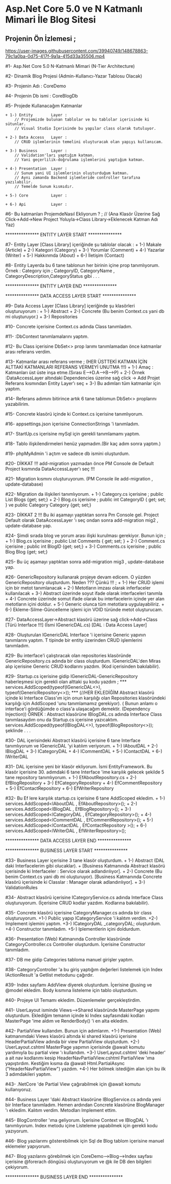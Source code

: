 # Asp.Net Core 5.0 ve N Katmanlı Mimari İle Blog Sitesi

## Projenin Ön İzlemesi ;

https://user-images.githubusercontent.com/39940749/148678863-79c1a0ba-0d75-417f-9a1a-415d33a35506.mp4

#1- Asp.Net Core 5.0 N-Katmanlı Mimari (N-Tier Architecture)

#2- Dinamik Blog Projesi (Admin-Kullanıcı-Yazar Tablosu Olacak)

#3- Projenin Adı : CoreDemo

#4- Projenin Db ismi : CoreBlogDb

#5- Projede Kullanacağım Katmanlar

	+ 1-) Entity 		Layer : 
		// Projemizde bulunan tablolar ve bu tablolar içerisinde ki  sütunlar.
		// Visual Studio İçerisinde bu yapılar class olarak tutuluyor.
				
	+ 2-) Data Access 	Layer :
		// CRUD işlemlerinin temelini oluşturacak olan yapıyı kullanıcam.
	
	+ 3-) Business	 	Layer :
		// Validation'ları yaptığım katman.
		// Yani geçerlilik-doğrulama işlemlerini yaptığım katman.
	
	+ 4-) Presentation 	Layer :
		// Sunum yani UI işlemlerinin oluşturduğum katman.
		// Aynı zamanda Backend işlemleride controller tarafına yazılabilir.
		// Temelde Sunum kısmıdır.
	
	+ 5-) Core 			Layer :
	
	+ 6-) Api 			Layer :
	
#6- Bu katmanları ProjemdeNasıl Ekliyorum ? ;
	// (Ana Klasör Üzerine Sağ Click->Add->New Project Yoluyla->Class Library->Eklenecek Katman Adı Yaz)

*************** ENTITY LAYER START ***************	

#7- Entity Layer [Class Library] içeriğinde şu tablolar olacak :
	+ 1-) Makale    (Article)
	+ 2-) Kategori  (Category)
	+ 3-) Yorumlar  (Comment)
	+ 4-) Yazarlar  (Writer)
	+ 5-) Hakkınmda (About)
	+ 6-) İletişim  (Contact)
	
#8- Entity Layerda bu 6 tane tablonun her birinin içine prop tanımlıyorum.
	Örnek : Category için ; CategoryID, CategoryName , CategoryDescription,CategoryStatus gibi . . .
	
*************** ENTITY LAYER END ***************	

*************** DATA ACCESS LAYER START ***************

#9- Data Access Layer [Class Library] içeriğinde şu klasörleri oluşturuyorum :
	+ 1-) Abstract
	+ 2-) Concrete (Bu benim Context.cs yani db mi oluşturuyor.)
	+ 3-) Repositories
	
#10- Concrete içerisine Context.cs adında Class tanımladım.

#11- :DbContext tanımlamalarını yaptım.

#12- Bu Class içerisine DbSet<> prop larımı tanımlamadan önce katmanlar arası referans verdim.

#13- Katmanlar arası referans verme ; (HER ÜSTTEKİ KATMAN İÇİN ALTTAKİ KATMANLARI REFERANS VERMEYİ UNUTMA !!!)
	+ 1-) Amaç : Katmanları üst üste inşa etme.(Sırası E-->D.A-->B-->P)
	+ 2-) Örnek :DataAccessLayer altındaki Dependencies üzerine sağ click -> Add Projet Referans kısmından Entity Layer'ı seç
	+ 3-) Bu adımları tüm katmanlar için yaptım.

#14- Referans adımını bitirince artık 6 tane tablomun DbSet<> proplarını yazabilirim.

#15- Concrete klasörü içinde ki Context.cs içerisine tanımlıyorum. 

#16- appsettings.json içerisine ConnectionStrings 'i tanımladım.

#17- StartUp.cs içerisine mySql için gerekli tanımlamamı yaptım.

#18- Tablo ilişkilendirmeleri henüz yapmadım.(Bir kaç adım sonra yaptım.)

#19- phpMyAdmin 'i açtım ve sadece db ismini oluşturdum.

#20- DİKKAT !!! add-migration yazmadan önce PM Console de Default Project kısmında DataAccessLayer'ı seç !!!

#21- Migration kısmını oluşturuyorum. (PM Console ile add-migration , update-database)  

#22- Migration da ilişkileri tanımlıyorum. 
	+ 1-) Category.cs içerisine ; public List<Blog> Blogs {get; set;}
	+ 2-) Blog.cs içerisine     ; public int CategoryID { get; set; } ve public Category Category {get; set;} 

#23- DİKKAT 2 !!! Bu iki aşamayı yaptıktan sonra Pm Console gel. Project Default olarak DataAccessLayer 'ı seç ondan sonra add-migration mig2 , update-database yap.

#24- Şimdi sırada blog ve yorum arası ilişki kurulması gerekiyor. Bunun için ;
	+ 1-) Blog.cs içerisine     ; public List<Comment> Comments { get; set; }
	+ 2-) Comment.cs içerisine  ; public int BlogID {get; set;}
	+ 3-) Comments.cs içerisine ; public Blog Blog {get; set;}

#25- Bu üç aşamayı yaptıktan sonra add-migration mig3 , update-database yap.

#26- GenericRepository kullanarak projeye devam edicem. O yüzden GenericRepository oluşturdum. Neden ??? Çünkü !!! ;
	+ 1-) Her CRUD işlemi için bir metot tanımlanacak
	+ 2-) Metotların imzası olarak inferfaceler kullanılacak
	+ 3-) Abstract üzerinde soyut ifade olarak interfaceleri tanımla
	+ 4-) Concrete üzerinde somut ifade olarak bu interfacelerin içinde yer alan metotların içini doldur.
	+ 5-) Generic olunca tüm metotlara uygulayabiliriz.
	+ 6-) Ekleme-Silme-Güncelleme işlemi için VOID türünde metot oluşturucam.
	
#27- DataAccessLayer->Abstract klasörü üzerine sağ click->Add->Class [Türü Interface !!!] (İsmi IGenericDAL.cs) [DAL : Data Access Layer]	 

#28- Oluşturulan IGenericDAL Interface 'i içerisine Generic yapının tanımlarını yaptım. T tipinde bir entity üzerinden CRUD işlemlerini tanımladım.

#29- Bu interface'i çalıştıracak olan repositories klasöründe  GenericRepository.cs adında bir class oluşturdum. IGenericDAL'den Miras alıp içerisine Generic CRUD kodlarını yazdım. (Kod içerisinden bakılabilir).

#29- Startup.cs içerisine gidip IGenericDAL-GenericRepository haberleşmesi için gerekli olan alttaki şu kodu yazdım ; 
		*** services.AddScoped(typeof(IGenericDAL<>), typeof(GenericRepository<>)); ***
        (//HER EKLEDİĞİM Abstract klasörü içinde ki Interface Class'ım için onun karşılığı olan Repositories klasöründeki karşılığı için AddScoped 'unu tanımlamamız gerekiyor). 
		( Bunun anlamı o interface'i gördüğümde o class'a ulaşacağım demektir. (Dependency Injection))
		ÖRNEK : Abstract klasörüne IBlogDAL.cs adında Interface Class tanımlasaydım onu da Startup.cs içerisine yazıcaktım. services.AddScoped(typeof(IBlogDAL<>), typeof(BlogRepository<>)); şeklinde . . .

#30- DAL içerisindeki Abstract klasörü içerisine 6 tane Interface tanımlıyorum ve IGenericDAL<Category> 'yi katılım veriyorum.
	+ 1-) IAboutDAL
	+ 2-) IBlogDAL
	+ 3-) ICategoryDAL
	+ 4-) ICommentDAL
	+ 5-) IContactDAL
	+ 6-) IWriterDAL

#31- DAL içerisine yeni bir klasör ekliyorum. İsmi EntityFramework. Bu klasör içerisine 30. adımdaki 6 tane Interface 'ime karşılık gelecek şekilde 5 tane repository tanımlıyorum.
	+ 1-) EfAboutRepository.cs
	+ 2-) EfBlogRepository
	+ 3-) EfCategoryRepository
	+ 4-) EfCommentRepository
	+ 5-) EfContactRepository
	+ 6-) EfWriterRepository
	
#32- Bu Ef lere karşılık startup.cs içerisine 6 tane AddScoped ekledim.
	+ 1-) services.AddScoped<IAboutDAL , EfAboutRepository>();
    + 2-) services.AddScoped<IBlogDAL , EfBlogRepository>();
    + 3-) services.AddScoped<ICategoryDAL , EfCategoryRepository>();
    + 4-) services.AddScoped<ICommentDAL , EfCommentRepository>();
    + 5-) services.AddScoped<IContactDAL , EfContactRepository >();
    + 6-) services.AddScoped<IWriterDAL , EfWriterRepository>();
	

*************** DATA ACCESS LAYER END ***************

*************** BUSINESS LAYER START ***************

#33- Business Layer içerisine 3 tane klasör oluşturdum.
	+ 1-) Abstract (DAL daki Interfacelerim gibi olucaklar). +  [Business Katmanında Abstract klasörü içerisinde ki Interfaceler : Service olarak adlandırılıyor].
	+ 2-) Concrete (Bu benim Context.cs yani db mi oluşturuyor). [Business Katmanında Concrete klasörü içerisinde ki Classlar : Manager olarak adlandırılıyor].
	+ 3-) ValidationRules

#34- Abstract klasörü içerisine ICategoryService.cs adında Interface Class oluşturuyorum. (İçerisine CRUD kodlar yazdım. Kodlarına bakılabilir).

#35- Concrete klasörü içerisine CategoryManager.cs adında bir class oluşturuyorum. 
	+1-) Public yapıp ICategoryService 'i kalıtım verdim.
	+2-) Implement işlemini yaptım.
	+3-) ICategoryDAL _categoryDAL; oluşturdum.
	+4-) Constructor tanımladım.
	+5-) Iplementlerin içini doldurdum.
	
#36- Presentation (Web) Katmanında Controller klasöründe CategoryController.cs Controller oluşturdum. İçerisine Constructor tanımladım.

#37- DB me gidip Categories tabloma manuel girişler yaptım.
	
#38- CategoryController 'a bu giriş yaptığım değerleri listelemek için Index IActionResult 'a Getlist metodunu çağırdır.

#39- Index sayfamı AddView diyerek oluşturdum. İçerisine @using ve @model ekledim. Body kısmına listeleme için tablo oluşturdum.

#40- Projeye UI Temamı ekledim. Düzenlemeler gerçekleştirdim.

#41- UserLayout isminde Views-->Shared klasöründe MasterPage yapımı oluşturdum. Eklediğim temanın içinde ki Index sayfasındaki kodları MasterPage 'ime aldım ve RenderBody() 'i en alta ekledim.

#42- PartialView kullandım. Bunun için adımlarım.
	+1-) Presentation (Web) katmanımdaki Views klasörü altında ki shared klasörü içerisine HeaderPartialView adında bir view PartialView oluşturdum.
	+2-) UserLayout.cshtml MasterPage yapımın içerisinde @await komutu yardımıyla bu partial view 'ı kullandım.
	+3-) UserLayout.cshtml 'deki header' a ait nav kodlarımı kesip HeaderNavPartialView.cshtml PartialView 'ıma yapıştırdım. Kestiğim kısma da @await Html.PartialAsync ("HeaderNavPartialView") yazdım.
	+4-) Her bölmek istediğim alan için bu ilk 3 adımdakileri yaptım.
	
#43- .NetCore 'de Partial View çağırabilmek için @await komutu kullanıyoruz.

#44- Business Layer 'daki Abstract klasörüne IBlogService.cs adında yeni bir Interface tanımladım. Hemen ardından Concrete klasörüne BlogManager 'ı ekledim. Kalıtım verdim. Metodları Implement ettim.

#45- BlogController 'ıma geliyorum. İçerisine Context ve IBlogDAL 'ı tanımlıyorum. Index metodu içine Listeleme yapabilmek için gerekli kodu yazıyorum.

#46- Blog yazılarımı gösterebilmek için Sql de Blog tablom içerisine manuel eklemeler yapıyorum. 

#47- Blog yazılarını görebilmek için CoreDemo-->Blog-->Index sayfası içerisine @forerach döngüsü oluşturuyorum ve @k ile DB den bilgileri çekiyorum.

*************** BUSINESS LAYER END ***************
